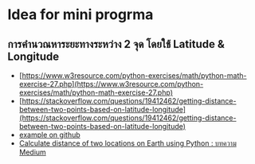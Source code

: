 Idea for mini progrma
==
## การคำนวณหาระยะทางระหว่าง 2 จุด โดยใช้ Latitude & Longitude

- [https://www.w3resource.com/python-exercises/math/python-math-exercise-27.php](https://www.w3resource.com/python-exercises/math/python-math-exercise-27.php)
- [https://stackoverflow.com/questions/19412462/getting-distance-between-two-points-based-on-latitude-longitude](https://stackoverflow.com/questions/19412462/getting-distance-between-two-points-based-on-latitude-longitude)
- [example on github](https://gist.github.com/rochacbruno/2883505)
- [Calculate distance of two locations on Earth using Python : บทความ Medium
](https://medium.com/@petehouston/calculate-distance-of-two-locations-on-earth-using-python-1501b1944d97)
<!--stackedit_data:
eyJoaXN0b3J5IjpbMTY0MzgzMDA2XX0=
-->